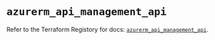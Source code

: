 # `azurerm_api_management_api`

Refer to the Terraform Registory for docs: [`azurerm_api_management_api`](https://www.terraform.io/docs/providers/azurerm/r/api_management_api).

